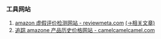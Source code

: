 ### 工具网站
1. [amazon 虚假评价检测网站 - reviewmeta.com](https://reviewmeta.com/) [(->相关文章)](/esns/misc/other#entry_reviewmeta)
1. [追踪 amazone 产品历史价格网站 - camelcamelcamel.com](https://camelcamelcamel.com/)